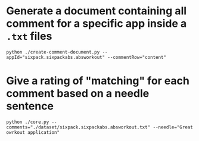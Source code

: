# Generate a document containing all comment for a specific app inside a `.txt` files 
`python ./create-comment-document.py --appId="sixpack.sixpackabs.absworkout" --commentRow="content"`

# Give a rating of "matching" for each comment based on a needle sentence 
`python ./core.py --comments="./dataset/sixpack.sixpackabs.absworkout.txt" --needle="Great owrkout application"`